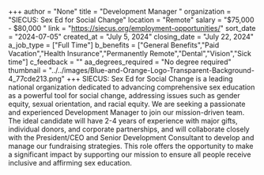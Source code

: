 +++
author = "None"
title = "Development Manager "
organization = "SIECUS: Sex Ed for Social Change"
location = "Remote"
salary = "$75,000 - $80,000 "
link = "https://siecus.org/employment-opportunities/"
sort_date = "2024-07-05"
created_at = "July 5, 2024"
closing_date = "July 22, 2024"
a_job_type = ["Full Time"]
b_benefits = ["General Benefits","Paid Vacation","Health Insurance","Permanently Remote","Dental","Vision","Sick time"]
c_feedback = ""
aa_degrees_required = "No degree required"
thumbnail = "../../images/Blue-and-Orange-Logo-Transparent-Background-4_77cde213.png"
+++
SIECUS: Sex Ed for Social Change is a leading national organization dedicated to advancing comprehensive sex education as a powerful tool for social change, addressing issues such as gender equity, sexual orientation, and racial equity. We are seeking a passionate and experienced Development Manager to join our mission-driven team. The ideal candidate will have 2-4 years of experience with major gifts, individual donors, and corporate partnerships, and will collaborate closely with the President/CEO and Senior Development Consultant to develop and manage our fundraising strategies. This role offers the opportunity to make a significant impact by supporting our mission to ensure all people receive inclusive and affirming sex education.